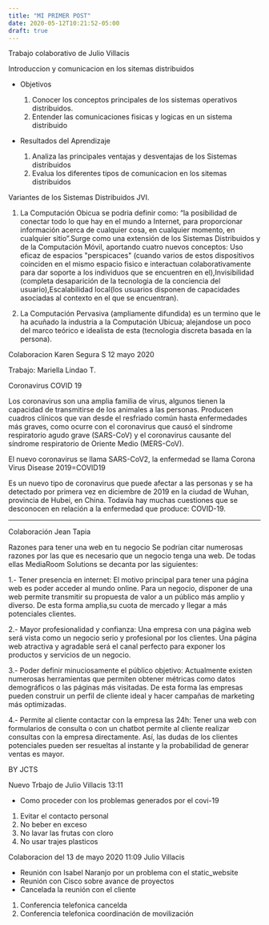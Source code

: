 ```yaml
---
title: "MI PRIMER POST"
date: 2020-05-12T10:21:52-05:00
draft: true
---
```


Trabajo colaborativo de Julio Villacis

Introduccion y comunicacion en los sitemas distribuidos

- Objetivos
  
  1. Conocer los conceptos principales de los sistemas operativos distribuidos.
  2. Entender las comunicaciones fisicas y logicas en un sistema distribuido

- Resultados del Aprendizaje

  1. Analiza las principales ventajas y desventajas de los Sistemas distribuidos
  2. Evalua los diferentes tipos de comunicacion en los sitemas distribuidos 

Variantes de los Sistemas Distribuidos JVI.

1. La Computación Obicua se podria definir como: “la posibilidad de conectar todo lo que hay en el mundo a Internet, para proporcionar información acerca de cualquier cosa, en cualquier momento, en cualquier sitio”.Surge como una extensión de los Sistemas Distribuidos y de la Computación Móvil, aportando cuatro nuevos conceptos: Uso eficaz de espacios "perspicaces" (cuando varios de estos dispositivos coinciden en el mismo espacio fisico e interactuan colaborativamente para dar soporte a los individuos que se encuentren en el),Invisibilidad (completa desaparición de la tecnologia de la conciencia del usuario),Escalabilidad local(los usuarios disponen de capacidades asociadas al contexto en el que se encuentran).

2. La Computación Pervasiva (ampliamente difundida) es un termino que le ha acuñado la industria a la Computación Ubicua; alejandose un poco del marco teórico e idealista de esta (tecnologia discreta basada en la persona).

Colaboracion Karen Segura S 12 mayo 2020

Trabajo: Mariella Lindao T.

Coronavirus COVID 19

Los coronavirus son una amplia familia de virus, algunos tienen la capacidad de transmitirse de los animales a las personas. Producen cuadros clínicos que van desde el resfriado común hasta enfermedades más graves, como ocurre con el coronavirus que causó el síndrome respiratorio agudo grave (SARS-CoV) y el coronavirus causante del síndrome respiratorio de Oriente Medio (MERS-CoV).

El nuevo coronavirus se llama SARS-CoV2, la enfermedad se llama Corona Virus Disease 2019=COVID19

Es un nuevo tipo de coronavirus que puede afectar a las personas y se ha detectado por primera vez en diciembre de 2019 en la ciudad de Wuhan, provincia de Hubei, en China. Todavía hay muchas cuestiones que se desconocen en relación a la enfermedad que produce: COVID-19.

*****
Colaboración Jean Tapia

Razones para tener una web en tu negocio
Se podrían citar numerosas razones por las que es necesario que un negocio tenga una web. De todas ellas MediaRoom Solutions se decanta por las siguientes:

1.- Tener presencia en internet: El motivo principal para tener una página web es poder acceder al mundo online. Para un negocio, disponer de una web permite transmitir su propuesta de valor a un público más amplio y diverso. De esta forma amplia,su cuota de mercado y llegar a más potenciales clientes.

2.- Mayor profesionalidad y confianza: Una empresa con una página web será vista como un negocio serio y profesional por los clientes. Una página web atractiva y agradable será el canal perfecto para exponer los productos y servicios de un negocio.

3.- Poder definir minuciosamente el público objetivo: Actualmente existen numerosas herramientas que permiten obtener métricas como datos demográficos o las páginas  más visitadas. De esta forma las empresas pueden construir un perfil de cliente ideal y hacer campañas de marketing más optimizadas.

4.- Permite al cliente contactar con la empresa las 24h: Tener una web con formularios de consulta o con un chatbot permite al cliente realizar consultas con la empresa directamente. Así, las dudas de los clientes potenciales pueden ser resueltas al instante y la probabilidad de generar ventas es mayor.

BY JCTS


Nuevo Trbajo de Julio Villacis 13:11

- Como proceder con los problemas generados por el covi-19

1. Evitar el contacto personal 
2. No beber en exceso
3. No lavar las frutas con cloro
4. No usar trajes plasticos

Colaboracion del 13 de mayo 2020 11:09 Julio Villacis

- Reunión con Isabel Naranjo por un problema con el static_website
- Reunión con Cisco sobre avance de proyectos
- Cancelada la reunión con el cliente

1. Conferencia telefonica cancelda
2. Conferencia telefonica coordinación de movilización


